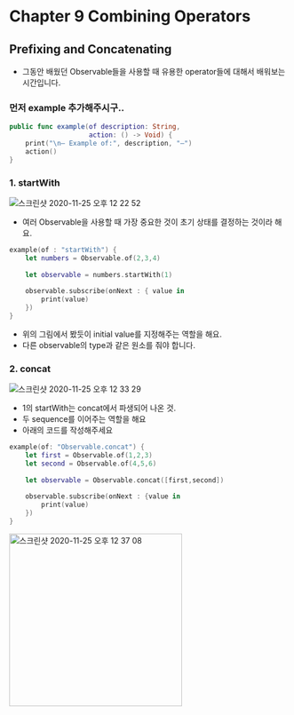 # Chapter 9 Combining Operators

## Prefixing and Concatenating

* 그동안 배웠던 Observable들을 사용할 때 유용한 operator들에 대해서 배워보는 시간입니다.





### 먼저 example 추가해주시구..
```swift
public func example(of description: String,
                    action: () -> Void) {
    print("\n— Example of:", description, "—")
    action()
}
```

### 1. startWith


![스크린샷 2020-11-25 오후 12 22 52](https://user-images.githubusercontent.com/54928732/100179258-f28d5000-2f18-11eb-9fbe-1dd1a1459840.png)

* 여러 Observable을 사용할 때 가장 중요한 것이 초기 상태를 결정하는 것이라 해요.

```swift
example(of : "startWith") {
    let numbers = Observable.of(2,3,4)
    
    let observable = numbers.startWith(1)
    
    observable.subscribe(onNext : { value in
        print(value)
    })
}
```

* 위의 그림에서 봤듯이 initial value를 지정해주는 역할을 해요.
* 다른 observable의 type과 같은 원소를 줘야 합니다.


### 2. concat

![스크린샷 2020-11-25 오후 12 33 29](https://user-images.githubusercontent.com/54928732/100179951-71cf5380-2f1a-11eb-8d36-fced69cfe24c.png)


* 1의 startWith는 concat에서 파생되어 나온 것.
* 두 sequence를 이어주는 역할을 해요
* 아래의 코드를 작성해주세요


```swift
example(of: "Observable.concat") {
    let first = Observable.of(1,2,3)
    let second = Observable.of(4,5,6)
    
    let observable = Observable.concat([first,second])
    
    observable.subscribe(onNext : {value in
        print(value)
    })
}
```

<img width="311" alt="스크린샷 2020-11-25 오후 12 37 08" src="https://user-images.githubusercontent.com/54928732/100180158-ef935f00-2f1a-11eb-81bf-d23570d53110.png">









